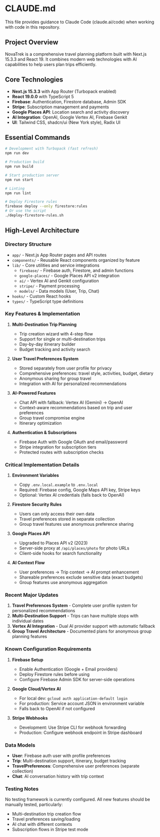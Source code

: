 # CLAUDE.md

This file provides guidance to Claude Code (claude.ai/code) when working with code in this repository.

## Project Overview

NovaTrek is a comprehensive travel planning platform built with Next.js 15.3.3 and React 19. It combines modern web technologies with AI capabilities to help users plan trips efficiently.

## Core Technologies

- **Next.js 15.3.3** with App Router (Turbopack enabled)
- **React 19.0.0** with TypeScript 5
- **Firebase**: Authentication, Firestore database, Admin SDK
- **Stripe**: Subscription management and payments
- **Google Places API**: Location search and activity discovery
- **AI Integration**: OpenAI, Google Vertex AI, Firebase Genkit
- **UI**: Tailwind CSS, shadcn/ui (New York style), Radix UI

## Essential Commands

```bash
# Development with Turbopack (fast refresh)
npm run dev

# Production build
npm run build

# Start production server
npm run start

# Linting
npm run lint

# Deploy Firestore rules
firebase deploy --only firestore:rules
# Or use the script
./deploy-firestore-rules.sh
```

## High-Level Architecture

### Directory Structure
- `app/` - Next.js App Router pages and API routes
- `components/` - Reusable React components organized by feature
- `lib/` - Core utilities and service integrations
  - `firebase/` - Firebase auth, Firestore, and admin functions
  - `google-places/` - Google Places API v2 integration
  - `ai/` - Vertex AI and Genkit configuration
  - `stripe/` - Payment processing
  - `models/` - Data models (User, Trip, Chat)
- `hooks/` - Custom React hooks
- `types/` - TypeScript type definitions

### Key Features & Implementation

1. **Multi-Destination Trip Planning**
   - Trip creation wizard with 4-step flow
   - Support for single or multi-destination trips
   - Day-by-day itinerary builder
   - Budget tracking and activity search

2. **User Travel Preferences System**
   - Stored separately from user profile for privacy
   - Comprehensive preferences: travel style, activities, budget, dietary
   - Anonymous sharing for group travel
   - Integration with AI for personalized recommendations

3. **AI-Powered Features**
   - Chat API with fallback: Vertex AI (Gemini) → OpenAI
   - Context-aware recommendations based on trip and user preferences
   - Group travel compromise engine
   - Itinerary optimization

4. **Authentication & Subscriptions**
   - Firebase Auth with Google OAuth and email/password
   - Stripe integration for subscription tiers
   - Protected routes with subscription checks

### Critical Implementation Details

1. **Environment Variables**
   - Copy `.env.local.example` to `.env.local`
   - Required: Firebase config, Google Maps API key, Stripe keys
   - Optional: Vertex AI credentials (falls back to OpenAI)

2. **Firestore Security Rules**
   - Users can only access their own data
   - Travel preferences stored in separate collection
   - Group travel features use anonymous preference sharing

3. **Google Places API**
   - Upgraded to Places API v2 (2023)
   - Server-side proxy at `/api/places/photo` for photo URLs
   - Client-side hooks for search functionality

4. **AI Context Flow**
   - User preferences → Trip context → AI prompt enhancement
   - Shareable preferences exclude sensitive data (exact budgets)
   - Group features use anonymous aggregation

### Recent Major Updates

1. **Travel Preferences System** - Complete user profile system for personalized recommendations
2. **Multi-Destination Support** - Trips can have multiple stops with individual dates
3. **Vertex AI Integration** - Dual AI provider support with automatic fallback
4. **Group Travel Architecture** - Documented plans for anonymous group planning features

### Known Configuration Requirements

1. **Firebase Setup**
   - Enable Authentication (Google + Email providers)
   - Deploy Firestore rules before using
   - Configure Firebase Admin SDK for server-side operations

2. **Google Cloud/Vertex AI**
   - For local dev: `gcloud auth application-default login`
   - For production: Service account JSON in environment variable
   - Falls back to OpenAI if not configured

3. **Stripe Webhooks**
   - Development: Use Stripe CLI for webhook forwarding
   - Production: Configure webhook endpoint in Stripe dashboard

### Data Models

- **User**: Firebase auth user with profile preferences
- **Trip**: Multi-destination support, itinerary, budget tracking
- **TravelPreferences**: Comprehensive user preferences (separate collection)
- **Chat**: AI conversation history with trip context

### Testing Notes

No testing framework is currently configured. All new features should be manually tested, particularly:
- Multi-destination trip creation flow
- Travel preferences saving/loading
- AI chat with different contexts
- Subscription flows in Stripe test mode